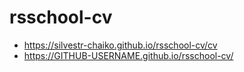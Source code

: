 # rsschool-cv
* https://silvestr-chaiko.github.io/rsschool-cv/cv
* https://GITHUB-USERNAME.github.io/rsschool-cv/
